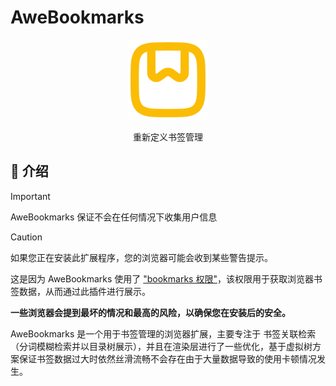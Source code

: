 # AweBookmarks

<p align="center" style="margin-bottom: 0px !important;">
  <img width="128" alt="BewlyBewly icon" src="./assets/logo.png"><br/>
</p>

<p align="center">重新定义书签管理</p>

## 👋 介绍

> [!IMPORTANT]
> AweBookmarks 保证不会在任何情况下收集用户信息

> [!CAUTION]
> 如果您正在安装此扩展程序，您的浏览器可能会收到某些警告提示。
>
> 这是因为 AweBookmarks 使用了 ["bookmarks 权限"](https://developer.chrome.com/docs/extensions/reference/api/bookmarks)，该权限用于获取浏览器书签数据，从而通过此插件进行展示。
>
> **一些浏览器会提到最坏的情况和最高的风险，以确保您在安装后的安全。**

AweBookmarks 是一个用于书签管理的浏览器扩展，主要专注于 书签关联检索（分词模糊检索并以目录树展示），并且在渲染层进行了一些优化，基于虚拟树方案保证书签数据过大时依然丝滑流畅不会存在由于大量数据导致的使用卡顿情况发生。

